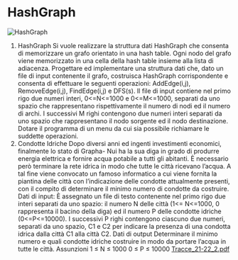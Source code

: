 # HashGraph
![HashGraph](https://user-images.githubusercontent.com/45948978/229579965-8eccc962-180d-49bf-bdc6-fd5e5e7d79d9.jpg)

1) HashGraph
Si vuole realizzare la struttura dati HashGraph che consenta di memorizzare un grafo
orientato in una hash table. Ogni nodo del grafo viene memorizzato in una cella della
hash table insieme alla lista di adiacenza. Progettare ed implementare una struttura
dati che, dato un file di input contenente il grafo, costruisca HashGraph
corrispondente e consenta di effettuare le seguenti operazioni: AddEdge(i,j),
RemoveEdge(i,j), FindEdge(i,j) e DFS(s). Il file di input contiene nel primo rigo due
numeri interi, 0<=N<=1000 e 0<=M<=1000, separati da uno spazio che
rappresentano rispettivamente il numero di nodi ed il numero di archi. I successivi M
righi contengono due numeri interi separati da uno spazio che rappresentano il nodo
sorgente ed il nodo destinazione. Dotare il programma di un menu da cui sia possibile
richiamare le suddette operazioni.
2) Condotte Idriche
Dopo diversi anni ed ingenti investimenti economici, finalmente lo stato di Grapha-
Nui ha la sua diga in grado di produrre energia elettrica e fornire acqua potabile a
tutti gli abitanti. È necessario però terminare la rete idrica in modo che tutte le città
ricevano l’acqua. A tal fine viene convocato un famoso informatico a cui viene
fornita la piantina delle città con l’indicazione delle condotte attualmente presenti,
con il compito di determinare il minimo numero di condotte da costruire.
Dati di input:
È assegnato un file di testo contenente nel primo rigo due interi separati da uno
spazio: il numero N delle città (1<= N<=1000, 0 rappresenta il bacino della diga) ed
il numero P delle condotte idriche (0<=P<=10000).
I successivi P righi contengono ciascuno due numeri, separati da uno spazio, C1 e C2
per indicare la presenza di una condotta idrica dalla città C1 alla città C2.
Dati di output
Determinare il minimo numero e quali condotte idriche costruire in modo da portare
l’acqua in tutte le città.
Assunzioni
1 ≤ N ≤ 1000
0 ≤ P ≤ 10000
[Tracce_21-22_2.pdf](https://github.com/mimmolg/HashGraph/files/11140729/Tracce_21-22_2.pdf)
